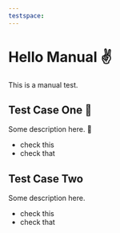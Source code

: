 ```yaml
---
testspace:
---
```

# Hello Manual :v:
This is a manual test.

## Test Case One :see_no_evil:
Some description here. :palm_tree:

* check this  
* check that

## Test Case Two
Some description here.

* check this
* check that
